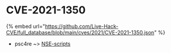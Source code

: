 # CVE-2021-1350
{% embed url="https://github.com/Live-Hack-CVE/full_database/blob/main/cves/2021/CVE-2021-1350.json" %}

* psc4re ~> [NSE-scripts](https://www.alice-snow.ru/2021/database/cve-2021-1350/nse-scripts-psc4re)